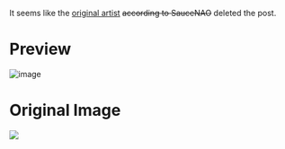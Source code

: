 It seems like the [original artist](https://www.pixiv.net/en/users/42119276) ~~according to SauceNAO~~ deleted the post. 

# Preview
![image](https://github.com/alcremytyl/prickett-browser-theme/assets/39316039/ab55129f-b612-4f96-87f1-334940e79f6c)

# Original Image
![](https://github.com/alcremytyl/prickett-browser-theme/blob/master/images/red_queen.png?raw=true)
